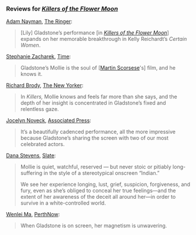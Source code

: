 <!-- Lily Gladstone -->

### Reviews for [_Killers of the Flower Moon_](/movies/466420)

[Adam Nayman](https://twitter.com/brofromanother), [The Ringer](https://www.theringer.com/movies/2023/10/24/23929317/killers-of-the-flower-moon-review-martin-scorsese):

> [Lily] Gladstone’s performance [in [_Killers of the Flower Moon_](/movies/466420)] expands on her memorable breakthrough in Kelly Reichardt’s _Certain Women_.

[Stephanie Zacharek](https://twitter.com/szacharek), [Time](https://time.com/6341118/best-movies-2023/):

> Gladstone’s Mollie is the soul of [[Martin Scorsese](/people/1032)'s] film, and he knows it.

[Richard Brody](https://twitter.com/tnyfrontrow), [The New Yorker](https://www.newyorker.com/culture/the-front-row/the-silent-thunder-of-killers-of-the-flower-moon):

> In _Killers,_ Mollie knows and feels far more than she says, and the depth of her insight is concentrated in Gladstone’s fixed and relentless gaze.

[Jocelyn Noveck](https://twitter.com/jocelynnoveckap), [Associated Press](https://apnews.com/article/movie-review-killers-flower-moon-scorsese-d5e7e7eaee09973fcd62023ee3812c1f):

> It’s a beautifully cadenced performance, all the more impressive because Gladstone’s sharing the screen with two of our most celebrated actors.

[Dana Stevens](https://twitter.com/thehighsign), [Slate](https://slate.com/culture/2023/10/killers-of-the-flower-moon-movie-martin-scorsese.html?via=rss):

> Mollie is quiet, watchful, reserved — but never stoic or pitiably long-suffering in the style of a stereotypical onscreen “Indian.”
>
> We see her experience longing, lust, grief, suspicion, forgiveness, and fury, even as she’s obliged to conceal her true feelings—and the extent of her awareness of the deceit all around her—in order to survive in a white-controlled world.

[Wenlei Ma](https://twitter.com/WenleiMa), [PerthNow](https://www.perthnow.com.au/entertainment/movies/killers-of-the-flower-moon-review-why-martin-scorseses-new-film-starring-leo-dicaprio-worth-the-long-runtime-c-12174958):

> When Gladstone is on screen, her magnetism is unwavering.
